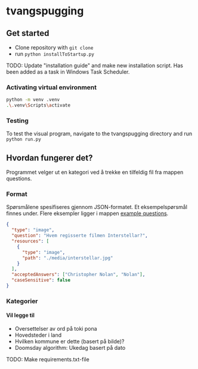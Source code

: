 # tvangspugging

## Get started

- Clone repository with `git clone`
- run `python installToStartup.py`

TODO: Update "installation guide" and make new installation script.
Has been added as a task in Windows Task Scheduler.

### Activating virtual environment

```bash
python -m venv .venv
.\.venv\Scripts\activate
```

### Testing

To test the visual program, navigate to the tvangspugging directory and run `python run.py`


## Hvordan fungerer det?

Programmet velger ut en kategori ved å trekke en tilfeldig fil fra mappen questions. 

### Format

Spørsmålene spesifiseres gjennom JSON-formatet. Et eksempelspørsmål finnes under. Flere eksempler ligger i mappen [example questions](<./example questions/>).

```json
{
  "type": "image",
  "question": "Hvem regisserte filmen Interstellar?",
  "resources": [
    {
      "type": "image",
      "path": "./media/interstellar.jpg"
    }
  ],
  "acceptedAnswers": ["Christopher Nolan", "Nolan"],
  "caseSensitive": false
}
```
### Kategorier

#### Vil legge til

- Oversettelser av ord på toki pona
- Hovedsteder i land
- Hvilken kommune er dette (basert på bilde)?
- Doomsday algorithm: Ukedag basert på dato


TODO: Make requirements.txt-file